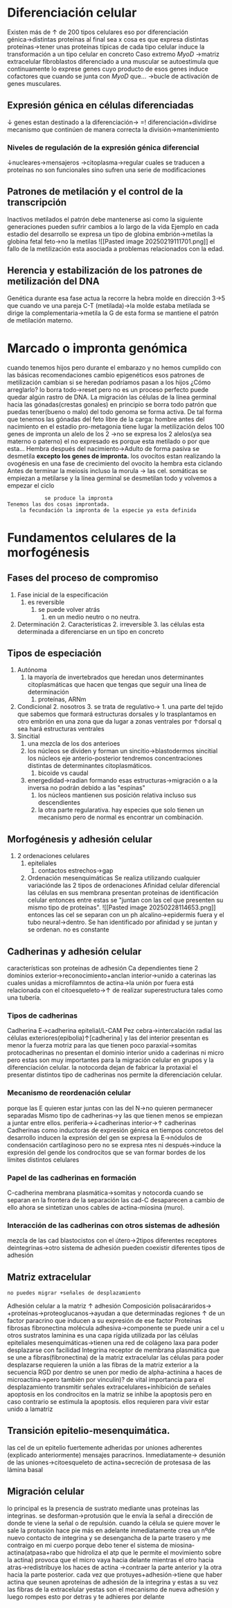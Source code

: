 # Diferenciación celular
Existen más de ↑ de 200 tipos celulares
	eso por diferenciación génica→distintas proteínas
		al final sea x cosa es que expresa distintas proteínas→tener unas proteínas típicas de cada tipo celular induce la transformación a un tipo celular en concreto
Caso extremo
	*MyoD* →matriz extracelular
		fibroblastos diferenciado a una muscular
			se autoestimula que continuamente lo exprese
			genes cuyo producto de esos  genes induce  cofactores que cuando se  junta con *MyoD*  que... →bucle de activación de genes musculares.
## Expresión génica en células diferenciadas
↓ genes estan destinado a la diferenciación→
	=! diferenciación+dividirse
		mecanismo que continúen de manera correcta la división→mantenimiento
### Niveles de regulación de la expresión génica diferencial
↓nucleares→mensajeros
	→citoplasma→regular cuales  se  traducen a proteínas
		no son  funcionales sino  sufren una serie  de modificaciones 
## Patrones de metilación  y el control de la transcripción
Inactivos
	metilados
	el patrón debe mantenerse asi como la siguiente generaciones
		pueden sufrir cambios a lo largo de la vida
			Ejemplo
				en cada estadio del desarrollo se expresa un tipo de globina
					embrión→metilas la globina fetal
					feto→no la metilas
						![[Pasted image 20250219111701.png]]
				el fallo de la metilización esta asociada a problemas relacionados con la edad.
## Herencia y estabilización de los patrones de metilización del DNA
Genética
	durante esa fase actua la recorre la hebra molde en dirección 3→5 que cuando ve una pareja C-T (metilada)→la molde estaba metilada 
		se dirige la complementaria→metila la G
			de esta forma se mantiene el patrón de metilación materno.
# Marcado o impronta genómica
cuando tenemos hijos pero durante el embarazo y no hemos cumplido con las básicas recomendaciones
	cambio epigenéticos
		esos patrones de metilización cambian 
			si se heredan podríamos pasan a los hijos
				¿Cómo arreglarlo?
					lo borra todo→reset pero no es un proceso perfecto puede quedar algún rastro de DNA.
La migración las células  de la línea germinal hacia las gónadas(crestas gonales) en principio se borra todo patrón que puedas tener(bueno o  malo) 
del todo genoma se forma activa.
	De tal forma que tenemos las gónadas del feto libre de la carga:
		hombre
			antes del nacimiento en el estadio pro-metagonia tiene lugar la metilización delos 100  genes de impronta
				un alelo de los 2 →no se expresa los 2 alelos(ya sea materno o paterno)
					el no expresado es porque  esta metilado o por que esta...
		Hembra
			después  del nacimiento→Adulto
			de forma pasiva se desmetila **excepto los  genes de impronta.**
				los ovocitos estan realizando la ovogénesis en una fase de crecimiento del ovocito
					la hembra esta ciclando
				Antes de terminar la meiosis 
				incluso la morula → las  cel. somáticas se empiezan a metilarse y la línea germinal se desmetilan todo y volvemos a empezar el ciclo
				
				se produce la impronta 
	Tenemos las dos cosas improntada.
		la fecundación la impronta de la especie ya esta definida
# Fundamentos celulares de la morfogénesis
## Fases del proceso de compromiso
1. Fase inicial de  la especificación
	1. es  reversible
		1. se puede volver atrás
			1. en  un medio neutro o no neutra.
2. Determinación
	2. Características
		2. irreversible
		3. las células esta determinada a diferenciarse en un  tipo en concreto
## Tipos de especiación
1. Autónoma
	1. la mayoría  de invertebrados que heredan unos determinantes citoplasmáticas que  hacen que tengas que  seguir una línea de determinación
		1. proteínas, ARNm
2. Condicional
	2. nosotros
	3. se trata de regulativo→
		1. una parte del tejido que sabemos que formará estructuras dorsales y lo trasplantamos en  otro embrión en una zona que da lugar  a zonas ventrales por  ↑dorsal q sea hará  estructuras  ventrales
3. Sincitial
	1. una  mezcla de  los dos  anterioes
	2. los núcleos  se dividen y  forman  un  sincitio→blastodermos sincitial  los núcleos eje anterio-posterior  tendremos concentraciones distintas de determinantes citoplasmáticos.
		1. bicoide vs caudal
	3. energedidad→radian  formando esas estructuras→migración  o  a la  inversa no  podrán debido a las "espinas"
		1. los núcleos mantienen sus  posición relativa incluso sus descendientes
		2. la otra parte regularativa.
hay  especies que solo  tienen  un  mecanismo  pero de normal es encontrar un combinación.
## Morfogénesis y  adhesión celular
1. 2  ordenaciones celulares
	1. epiteliales
		1. contactos estrechos→gap 
	2. Ordenación mesenquimáticas
Se realiza utilizando cualquier variaciónde las 2  tipos de  ordenaciones
Afinidad  celular  diferencial
	las células en sus membrana presentan proteínas de identificación  celular entonces entre estas se "juntan con las cel que presenten su mismo  tipo  de proteínas".
	![[Pasted image 20250228114653.png]]
		entonces las cel se separan con un ph alcalino→epidermis fuera y el tubo neural→dentro. Se han  identificado por  afinidad y  se juntan y se ordenan.
		no  es  constante 
## Cadherinas y adhesión celular
características
	son proteínas de adhesión Ca dependientes
	tiene 2 dominios
		exterior→reconocimiento+anclan
		interior→unido a caterinas las cuales unidas a microfilamntos de  actina→la unión por fuera está relacionada con el citoesqueleto→↑ de realizar superestructura tales como una tubería.
### Tipos de cadherinas
Cadherina E→cadherina epitelial/L-CAM
	Pez cebra→intercalación radial
		las células exteriores(epibolia)↑[cadherina] y las del interior presentan es menor
			la  fuerza motriz para las que tienen poco
paraxial→somitas
protocadherinas
	no presentan el dominio interior unido a caderinas ni micro
		pero estas son muy importantes para la  migración celular en grupos  y la  diferenciación celular.
		la notocorda dejan de fabricar la protaxial
el presentar distintos tipo de cadherinas nos permite la diferenciación  celular.
### Mecanismo de reordenación  celular
porque  las  E quieren  estar juntas con las del N→no quieren permanecer separadas
Mismo tipo de cadherinas→y las que tienen menos se empiezan a juntar entre ellos.
	periferia→↓cadherinas
	interior→↑ cadherinas
Cadherinas como inductoras de expresión génica en tiempos concretos del desarrollo
	inducen  la expresión del gen
	se expresa la E→nódulos de condensación cartilaginoso pero no se expresa ntes ni después→induce la expresión del gende los condrocitos que se van formar
	bordes de los límites distintos celulares

### Papel de las cadherinas en formación 
C-cadherina
	membrana plasmática→somitas y notocorda
	cuando se separan en la frontera de la separación las cad-C desaparecen a cambio de ello ahora se sintetizan unos cables de actina-miosina (muro).
### Interacción de las cadherinas con otros sistemas de adhesión
mezcla de las cad
	blastocistos con el útero→2tipos diferentes
		receptores deintegrinas→otro sistema de adhesión
	pueden coexistir diferentes tipos de adhesión
## Matriz extracelular
	no puedes migrar +señales de desplazamiento
Adhesión celular a la matriz
	↑ adhesión
Composición
polisacáraridos→
	+proteínas→proteoglucanos→ayudan a que determinadas regiones ↑ de un factor paracrino que inducen a su expresión de ese factor
Proteínas fibrosas
	fibronectina
		molécula adhesiva→componente
		se puede unir a cel u otros sustratos
	laminina
		es una capa  rígida utilizada por las células epiteliales
		mesenquimáticas→tienen una red de colágeno laxa para poder  desplazarse con facilidad
	Integrina
		receptor de membrana plasmática que  se une  a  fibras(fibronectina) de la matriz extracelular
			las células para poder  desplazarse requieren la unión  a las fibras de  la matriz
				exterior a la secuencia  RGD por dentro  se unen por medio de alpha-actinina a haces de microactina→pero también  por vinculin)?
		de vital importancia  para  el desplazamiento 
		transmitir señales extracelulares+inhibición de señales apoptosis
			en los condrocitos en la matriz se inhibe  la apoptosis pero en caso contrario se estimula  la apoptosis.
			ellos requieren  para vivir estar  unido  a  lamatriz
## Transición epitelio-mesenquimática.
las cel de  un epitelio fuertemente adheridas  por uniones adherentes (explicado anteriormente) mensajes paracrinos. Inmediatamente→ desunión de las uniones→citoesqueleto de actina+secreción de protesasa de las lámina basal
## Migración celular
lo principal es la presencia de sustrato mediante unas proteínas las integrinas.
se desforman→protusión que  le envía la señal a dirección de donde te viene la señal o de repulsión.
cuando la célula se quiere mover le sale la protusión hace pie  más en adelante inmediatamente crea un nºde nuevo contacto de integrina y se  desengancha de la parte trasero  y me contraigo en mi cuerpo porque debo tener el sistema de miosina-actina(atpasa+rabo que hidroliza el atp que  le permite el movimiento sobre la actina) provoca  que el micro vaya hacia  delante mientras el otro hacia atras→redistribuye los haces de actina →contraer  la parte anterior y  la otra hacia  la parte posterior.
cada vez que protuyes+adhesión→tiene que haber actina que seunen aproteínas de adhesión de la integrina y estas a su vez las fibras de la extracelular  yestas son  el mecanismo de  nueva adhesión y luego rompes esto por detras y te adhieres por delante